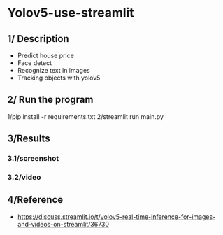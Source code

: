 # Yolov5-use-streamlit
## 1/ Description
- Predict house price
- Face detect
- Recognize text in images
- Tracking objects with yolov5
## 2/ Run the program
1/pip install -r requirements.txt
2/streamlit run main.py
## 3/Results
  ### 3.1/screenshot
  
  ### 3.2/video
  
## 4/Reference
 - https://discuss.streamlit.io/t/yolov5-real-time-inference-for-images-and-videos-on-streamlit/36730
